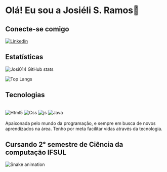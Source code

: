 # Olá! Eu sou a Josiéli S. Ramos👋

## Conecte-se comigo
[![Linkedin](https://img.shields.io/badge/LinkedIn-0077B5?style=for-the-badge&logo=linkedin&logoColor=white)](https://www.linkedin.com/in/josieli-de-souza-de-ramos-dev)

## Estatísticas
![Josi014 GitHub stats](https://github-readme-stats.vercel.app/api?username=Josi014&show_icons=true&theme=dracula)

![Top Langs](https://github-readme-stats.vercel.app/api/top-langs/?username=Josi014&size_weight=0.5&count_weight=0.5)

## Tecnologias
<div style="display: inline_block"><br/>
  <img aling="center" alt="Html5"  src="https://img.shields.io/badge/HTML5-E34F26?style=for-the-badge&logo=html5&logoColor=white"/>
  <img aling="center" alt="Css"  src="https://img.shields.io/badge/CSS3-1572B6?style=for-the-badge&logo=css3&logoColor=white"/>
  <img aling="center" alt="js"  src="https://img.shields.io/badge/JavaScript-F7DF1E?style=for-the-badge&logo=javascript&logoColor=black"/>
  <img aling="center" alt="Java"  src="https://img.shields.io/badge/Java-ED8B00?style=for-the-badge&logo=openjdk&logoColor=white"/>
</div><br/>
Apaixonada pelo mundo da programação, e sempre em busca de novos aprendizados na área. Tenho por meta facilitar vidas através da tecnologia.

## Cursando 2° semestre de Ciência da computação IFSUL

![Snake animation](https://github.com/seu-usuário-aqui/seu-usuário-aqui/blob/output/github-contribution-grid-snake.svg)
